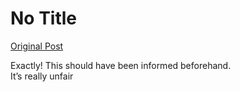 # No Title

[Original Post](https://discourse.onlinedegree.iitm.ac.in/t/172246/10)

<p>Exactly! This should have been informed beforehand.<br>
It’s really unfair</p>